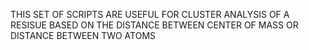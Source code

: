 THIS SET OF SCRIPTS ARE USEFUL FOR CLUSTER ANALYSIS OF A RESISUE BASED ON THE DISTANCE BETWEEN CENTER OF MASS OR DISTANCE BETWEEN TWO ATOMS
